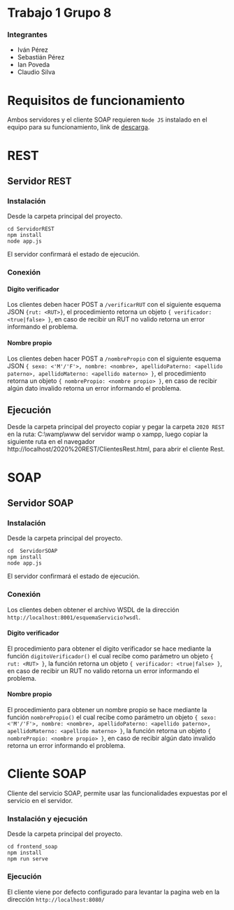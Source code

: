 # Trabajo 1 Grupo 8

### Integrantes
- Iván Pérez
- Sebastián Pérez
- Ian Poveda
- Claudio Silva

# Requisitos de funcionamiento
Ambos servidores y el cliente SOAP requieren `Node JS` instalado en el equipo para su funcionamiento, link de [descarga](https://nodejs.org/es/download/).

# REST

## Servidor REST

### Instalación
Desde la carpeta principal del proyecto.
```
cd ServidorREST  
npm install  
node app.js
```
El servidor confirmará el estado de ejecución.
### Conexión

#### Digito verificador
Los clientes deben hacer POST a `/verificarRUT` con el siguiente esquema JSON `{rut: <RUT>}`, el procedimiento retorna un objeto `{ verificador: <true|false> }`, en caso de recibir un RUT no valido retorna un error informando el problema.

#### Nombre propio
Los clientes deben hacer POST a `/nombrePropio` con el siguiente esquema JSON `{ sexo: <'M'/'F'>, nombre: <nombre>, apellidoPaterno: <apellido paterno>, apellidoMaterno: <apellido materno> }`, el procedimiento retorna un objeto `{ nombrePropio: <nombre propio> }`, en caso de recibir algún dato invalido retorna un error informando el problema.

## Ejecución
Desde la carpeta principal del proyecto copiar y pegar la carpeta `2020 REST` en la ruta: C:\wamp\www del servidor wamp o xampp, luego
copiar la siguiente ruta en el navegador http://localhost/2020%20REST/ClientesRest.html, para abrir el cliente Rest.

# SOAP

## Servidor SOAP

### Instalación
Desde la carpeta principal del proyecto.
```
cd  ServidorSOAP  
npm install  
node app.js
```
El servidor confirmará el estado de ejecución.

### Conexión
Los clientes deben obtener el archivo WSDL de la dirección `http://localhost:8001/esquemaServicio?wsdl`.

#### Digito verificador
El procedimiento para obtener el digito verificador se hace mediante la función `digitoVerificador()` el cual recibe como parámetro un objeto `{ rut: <RUT> }`, la función retorna un objeto `{ verificador: <true|false> }`, en caso de recibir un RUT no valido retorna un error informando el problema.

#### Nombre propio
El procedimiento para obtener un nombre propio se hace mediante la función `nombrePropio()` el cual recibe como parámetro un objeto `{ sexo: <'M'/'F'>, nombre: <nombre>, apellidoPaterno: <apellido paterno>, apellidoMaterno: <apellido materno> }`, la función retorna un objeto `{ nombrePropio: <nombre propio> }`, en caso de recibir algún dato invalido retorna un error informando el problema.

# Cliente SOAP
Cliente del servicio SOAP, permite usar las funcionalidades expuestas por el servicio en el servidor.

### Instalación y ejecución
Desde la carpeta principal del proyecto.
```
cd frontend_soap
npm install
npm run serve
```

### Ejecución
El cliente viene por defecto configurado para levantar la pagina web en la dirección `http://localhost:8080/ `

